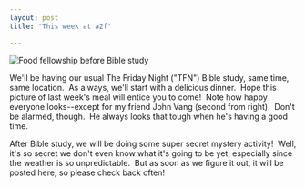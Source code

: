 ```yaml
---
layout: post
title: 'This week at a2f'

---
```


![Food fellowship before Bible study](http://farm5.static.flickr.com/4029/4719674556_aaf19ecb7d.jpg)

We'll be having our usual The Friday Night ("TFN") Bible study, same time, same location.  As always, we'll start with a delicious dinner.  Hope this picture of last week's meal will entice you to come!  Note how happy everyone looks--except for my friend John Vang (second from right).  Don't be alarmed, though.  He always looks that tough when he's having a good time.

After Bible study, we will be doing some super secret mystery activity!  Well, it's so secret we don't even know what it's going to be yet, especially since the weather is so unpredictable.  But as soon as we figure it out, it will be posted here, so please check back often!
